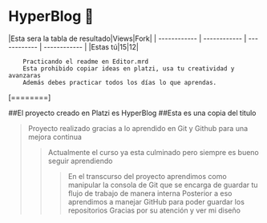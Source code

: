 # HyperBlog  🦦

|Esta sera la tabla de resultado|Views|Fork|
| ------------ | ------------ | ------------ | ------------ |
|Estas tú|15|12|

		Practicando el readme en Editor.mrd
		Esta prohibido copiar ideas en platzi, usa tu creatividad y avanzaras
		Además debes practicar todos los días lo que aprendas.

[========]

##El proyecto creado en Platzi es HyperBlog
##Esta es una copia del titulo 

> Proyecto realizado gracias a lo aprendido en Git y Github para una mejora continua
> >  Actualmente el curso ya esta culminado pero siempre es bueno seguir aprendiendo
> > > En el transcurso del proyecto aprendimos como manipular la consola de Git
> > > que se encarga de guardar tu flujo de trabajo de manera interna
> >Posterior a eso aprendimos a manejar GitHub para poder guardar los repositorios
> Gracias por su atención y ver mi diseño